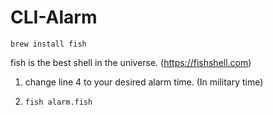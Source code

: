 # CLI-Alarm

```brew install fish```

fish is the best shell in the universe. (https://fishshell.com)

1. change line 4 to your desired alarm time. (In military time)

2. ```fish alarm.fish```
